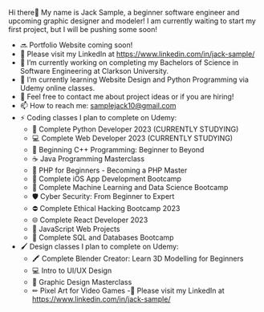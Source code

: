 Hi there👋
My name is Jack Sample, a beginner software engineer and upcoming graphic designer and modeler! I am currently waiting to start my first project, but I will be pushing some soon!

- 🔜 Portfolio Website coming soon!
- 🔗 Please visit my LinkedIn at https://www.linkedin.com/in/jack-sample/
- 🔭 I’m currently working on completing my Bachelors of Science in Software Engineering at Clarkson University.
- 🌱 I’m currently learning Website Design and Python Programming via Udemy online classes.
- 💬 Feel free to contact me about project ideas or if you are hiring!
- 📫 How to reach me: samplejack10@gmail.com
- ⚡ Coding classes I plan to complete on Udemy:
    - 🐍 Complete Python Developer 2023 (CURRENTLY STUDYING)
    - 💻 Complete Web Developer 2023 (CURRENTLY STUDYING)
    - 🔰 Beginning C++ Programming: Beginner to Beyond
    - ☕ Java Programming Masterclass
    - 🐘 PHP for Beginners - Becoming a PHP Master
    - 🍎 Complete iOS App Development Bootcamp
    - 🤖 Complete Machine Learning and Data Science Bootcamp
    - 🛡️ Cyber Security: From Beginner to Expert
    - ⛔ Complete Ethical Hacking Bootcamp 2023
    - 🌐 Complete React Developer 2023
    - 📜 JavaScript Web Projects
    - 💾 Complete SQL and Databases Bootcamp
- 🖌️ Design classes I plan to complete on Udemy:
    - 🖍 Complete Blender Creator: Learn 3D Modelling for Beginners
    - 💻 Intro to UI/UX Design
    - 🎨 Graphic Design Masterclass
    - ✏ Pixel Art for Video Games
-🔗 Please visit my LinkedIn at https://www.linkedin.com/in/jack-sample/
